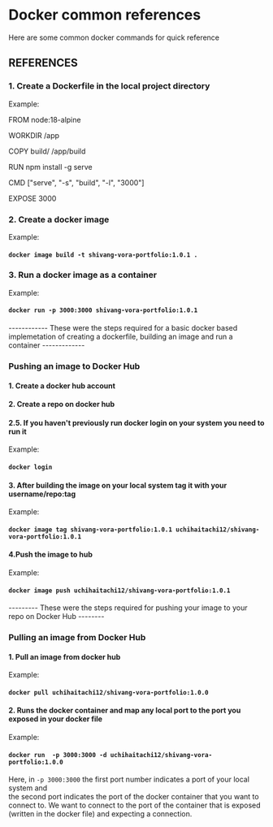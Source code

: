 # Docker common references

Here are some common docker commands for quick reference

## REFERENCES

### 1. Create a Dockerfile in the local project directory
Example:

FROM node:18-alpine

WORKDIR /app

COPY build/ /app/build

RUN npm install -g serve

CMD ["serve", "-s", "build", "-l", "3000"]

EXPOSE 3000

### 2. Create a docker image
Example:
#### `docker image build -t shivang-vora-portfolio:1.0.1 .`

### 3. Run a docker image as a container
Example:
#### `docker run -p 3000:3000 shivang-vora-portfolio:1.0.1`

------------ These were the steps required for a basic docker based implemetation of creating a dockerfile, building an image and run a container -------------

### Pushing an image to Docker Hub

#### 1. Create a docker hub account
#### 2. Create a repo on docker hub
#### 2.5. If you haven't previously run docker login on your system you need to run it
Example:
#### `docker login`

#### 3. After building the image on your local system tag it with your username/repo:tag
Example:
#### `docker image tag shivang-vora-portfolio:1.0.1 uchihaitachi12/shivang-vora-portfolio:1.0.1`

#### 4.Push the image to hub 
Example:
#### `docker image push uchihaitachi12/shivang-vora-portfolio:1.0.1`

--------- These were the steps required for pushing your image to your repo on Docker Hub --------

### Pulling an image from Docker Hub

#### 1. Pull an image from docker hub
Example:
#### `docker pull uchihaitachi12/shivang-vora-portfolio:1.0.0`

#### 2. Runs the docker container and map any local port to the port you exposed in your docker file
Example:
#### `docker run  -p 3000:3000 -d uchihaitachi12/shivang-vora-portfolio:1.0.0`
Here, in `-p 3000:3000` the first port number indicates a port of your local system and \
the second port indicates the port of the docker container that you want to connect to.
We want to connect to the port of the container that is exposed (written in the docker file) and expecting a connection.

